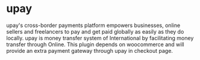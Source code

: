 # upay
upay's cross-border payments platform empowers businesses, online sellers and freelancers to pay and get paid globally as easily as they do locally. upay is money transfer system of International by facilitating money transfer through Online. This plugin depends on woocommerce and will provide an extra payment gateway through upay in checkout page.
